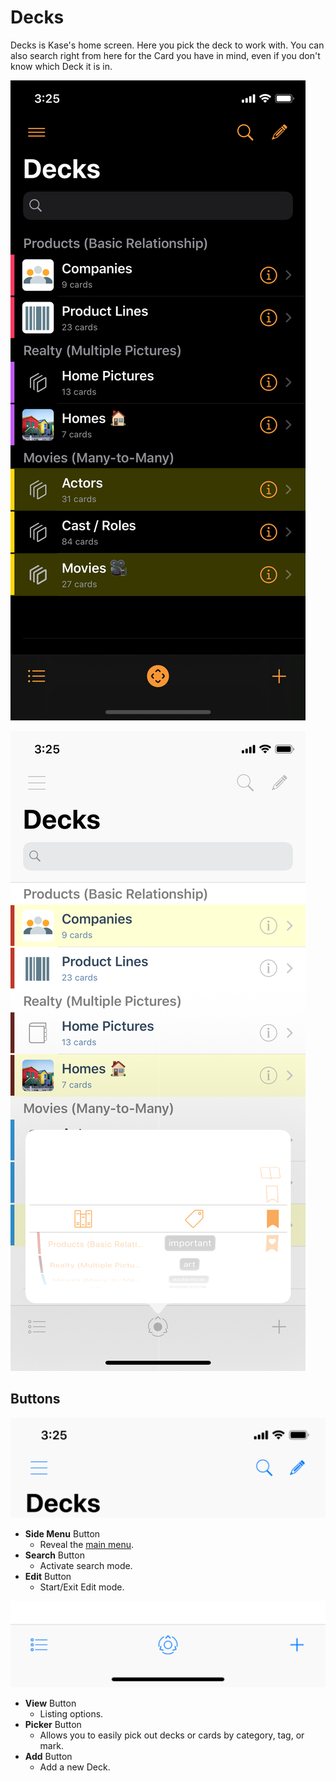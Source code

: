 # Decks

Decks is Kase's home screen. Here you pick the deck to work with. You can also search right from here for the Card you have in mind, even if you don't know which Deck it is in.

![A typical Kase home screen showing a list of Decks.](../../.gitbook/assets/simulator-screen-shot-iphone-11-pro-2019-11-12-at-18.23.54.png)

![The Picker lets you easily narrow down on which Decks to show by Category, Tag, or Mark.](../../.gitbook/assets/simulator-screen-shot-iphone-x-2019-02-18-at-22.19.19.png)

## Buttons

![Top Bar](../../.gitbook/assets/simulator-screen-shot-iphone-xs-max-2018-11-21-at-13.38.17%20%281%29.png)

* **Side Menu** Button
  * Reveal the [main menu](side-menu.md).
* **Search** Button
  * Activate search mode.
* **Edit** Button
  * Start/Exit Edit mode.

![Bottom Tool Bar](../../.gitbook/assets/simulator-screen-shot-iphone-xs-max-2018-11-21-at-13.38.17.png)

* **View** Button
  * Listing options.
* **Picker** Button
  * Allows you to easily pick out decks or cards by category, tag, or mark.
* **Add** Button
  * Add a new Deck.




